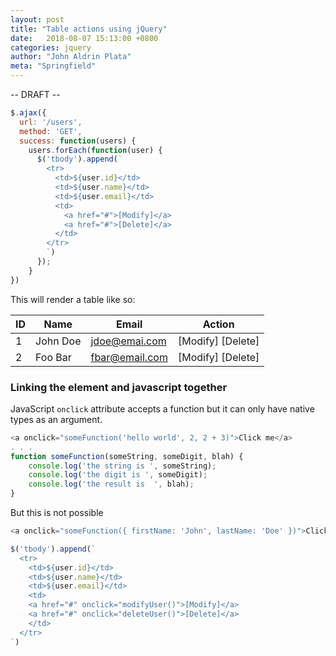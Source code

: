 ```yaml
---
layout: post
title: "Table actions using jQuery"
date:   2018-08-07 15:13:00 +0800
categories: jquery
author: "John Aldrin Plata"
meta: "Springfield"
---
```


-- DRAFT --

```javascript
$.ajax({
  url: '/users',
  method: 'GET',
  success: function(users) {
    users.forEach(function(user) {
      $('tbody').append(`
        <tr>
          <td>${user.id}</td>
          <td>${user.name}</td>
          <td>${user.email}</td>
          <td>
            <a href="#">[Modify]</a>
            <a href="#">[Delete]</a>
          </td>
        </tr>
        `)
      });
    }
})
```

This will render a table like so:

| ID | Name     | Email          | Action            |
|----|----------|----------------|-------------------|
| 1  | John Doe | jdoe@emai.com  | [Modify] [Delete] |
| 2  | Foo Bar  | fbar@email.com | [Modify] [Delete] |

### Linking the element and javascript together

JavaScript `onclick` attribute accepts a function but it can only have native types as an argument. 

```javascript
<a onclick="someFunction('hello world', 2, 2 + 3)">Click me</a>
. . .
function someFunction(someString, someDigit, blah) {
    console.log('the string is ', someString);
    console.log('the digit is ', someDigit);
    console.log('the result is  ', blah);
}
```

But this is not possible
```javascript
<a onclick="someFunction({ firstName: 'John', lastName: 'Doe' })">Click me</a>
```

```javascript
$('tbody').append(`
  <tr>
    <td>${user.id}</td>
    <td>${user.name}</td>
    <td>${user.email}</td>
    <td>
    <a href="#" onclick="modifyUser()">[Modify]</a>
    <a href="#" onclick="deleteUser()">[Delete]</a>
    </td>
  </tr>
`)
```